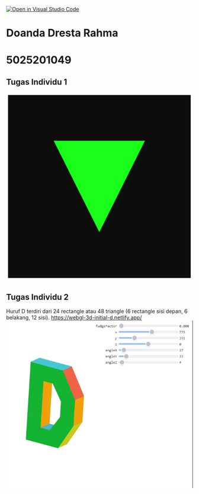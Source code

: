 [![Open in Visual Studio Code](https://classroom.github.com/assets/open-in-vscode-c66648af7eb3fe8bc4f294546bfd86ef473780cde1dea487d3c4ff354943c9ae.svg)](https://classroom.github.com/online_ide?assignment_repo_id=8368458&assignment_repo_type=AssignmentRepo)

# Doanda Dresta Rahma 
# 5025201049

## Tugas Individu 1

![tugas1](tugas-1/img/renderimage.png?raw=true "tugas1")

## Tugas Individu 2
Huruf D terdiri dari 24 rectangle atau 48 triangle (6 rectangle sisi depan, 6 belakang, 12 sisi).
https://webgl-3d-initial-d.netlify.app/
![tugas2](tugas-2/img/3d-inisial.jpg?raw=true "tugas2")
